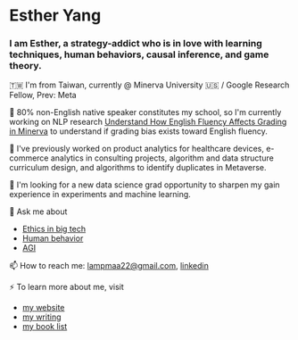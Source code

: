 # Esther Yang 

### I am Esther, a strategy-addict who is in love with learning techniques, human behaviors, causal inference, and game theory. 
🇹🇼  I'm from Taiwan, currently @ Minerva University 🇺🇸 / Google Research Fellow, Prev: Meta

🔭 80% non-English native speaker constitutes my school, so I'm currently working on NLP research [Understand How English Fluency Affects Grading in Minerva](https://www.notion.so/selflearning/Project-Summary-c17648b746d147a286a6c057d5c55d10) to understand if grading bias exists toward English fluency. 

🌱 I've previously worked on product analytics for healthcare devices, e-commerce analytics in consulting projects, algorithm and data structure curriculum design, and algorithms to identify duplicates in Metaverse.  

🤔 I'm looking for a new data science grad opportunity to sharpen my gain experience in experiments and machine learning.  

💬 Ask me about 
- [Ethics in big tech](https://lampmaa22.medium.com/ethics-in-big-tech-intro-ad9331515275)
- [Human behavior](https://selflearning.notion.site/Behave-7e64beba9f35405a857ebc6c020f9ba8)
- [AGI](https://www.notion.so/selflearning/A-Thousand-Brains-b813ebcdddc0424ebb4356f1de6f2a29)

📫 How to reach me: lampmaa22@gmail.com, [linkedin](https://www.linkedin.com/in/esther-yang1997/)

⚡️ To learn more about me, visit 
- [my website](https://www.notion.so/selflearning/Esther-Yang-693c2bb1cba7461e8dc7e6c47ea3fe5f)
- [my writing](https://lampmaa22.medium.com/capstone-side-project-management-best-practices-a416086351c0)
- [my book list](https://www.notion.so/selflearning/Readwise-376bddcc2dbf4f71ae220400e64f5a7b)

